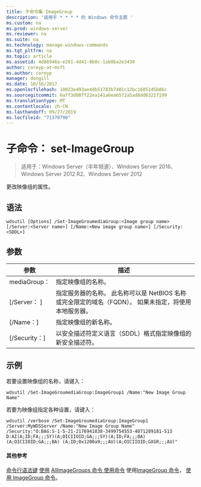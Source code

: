 ```yaml
---
title: 子命令集-ImageGroup
description: '适用于 * * * * 的 Windows 命令主题 '
ms.custom: na
ms.prod: windows-server
ms.reviewer: na
ms.suite: na
ms.technology: manage-windows-commands
ms.tgt_pltfrm: na
ms.topic: article
ms.assetid: 4d86946a-e261-4d41-8b0c-1ab0ba2e3430
author: coreyp-at-msft
ms.author: coreyp
manager: dongill
ms.date: 10/16/2017
ms.openlocfilehash: 10023e493ae4db51783b7401c12bc1605145b86c
ms.sourcegitcommit: 6aff3d88ff22ea141a6ea6572a5ad8dd6321f199
ms.translationtype: MT
ms.contentlocale: zh-CN
ms.lasthandoff: 09/27/2019
ms.locfileid: "71370790"
---
```

# <a name="subcommand-set-imagegroup"></a>子命令： set-ImageGroup

>适用于：Windows Server（半年频道）、Windows Server 2016、Windows Server 2012 R2、Windows Server 2012

更改映像组的属性。
## <a name="syntax"></a>语法
```
wdsutil [Options] /Set-ImageGroumediaGroup:<Image group name> [/Server:<Server name>] [/Name:<New image group name>] [/Security:<SDDL>]
```
## <a name="parameters"></a>参数
|参数|描述|
|-------|--------|
mediaGroup：<Image group name>|指定映像组的名称。|
|[/Server： <Server name>]|指定服务器的名称。 此名称可以是 NetBIOS 名称或完全限定的域名（FQDN）。 如果未指定，将使用本地服务器。|
|[/Name：<New image group name>]|指定映像组的新名称。|
|[/Security：<SDDL>]|以安全描述符定义语言（SDDL）格式指定映像组的新安全描述符。|
## <a name="BKMK_examples"></a>示例
若要设置映像组的名称，请键入：
```
wdsutil /Set-ImageGroumediaGroup:ImageGroup1 /Name:"New Image Group Name"
```
若要为映像组指定各种设置，请键入：
```
wdsutil /verbose /Set-ImageGroumediaGroup:ImageGroup1 /Server:MyWDSServer /Name:"New Image Group Name" 
/Security:"O:BAG:S-1-5-21-2176941838-3499754553-4071289181-513 D:AI(A;ID;FA;;;SY)(A;OICIIOID;GA;;;SY)(A;ID;FA;;;BA)(A;OICIIOID;GA;;;BA) (A;ID;0x1200a9;;;AU)(A;OICIIOID;GXGR;;;AU)"
```
#### <a name="additional-references"></a>其他参考
[命令行语法键](command-line-syntax-key.md)
[使用](using-the-add-imagegroup-command.md) [AllImageGroups 命令
使用命令](using-the-get-allimagegroups-command.md)
使用[ImageGroup 命令](using-the-get-imagegroup-command.md)，
[使用 ImageGroup 命令](using-the-remove-imagegroup-command.md)。
